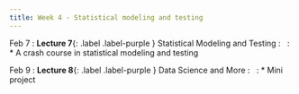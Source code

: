 ```yaml
---
title: Week 4 - Statistical modeling and testing
---
```


Feb 7
: **Lecture 7**{: .label .label-purple } Statistical Modeling and Testing
  : &nbsp;
: * A crash course in statistical modeling and testing

Feb 9
: **Lecture 8**{: .label .label-purple } Data Science and More
  : &nbsp;
: * Mini project